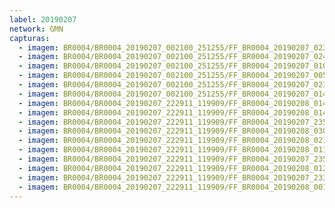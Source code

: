 ```yaml
---
label: 20190207
network: GMN
capturas:
  - imagem: BR0004/BR0004_20190207_002100_251255/FF_BR0004_20190207_023737_421_0203776.fits_maxpixel.jpg
  - imagem: BR0004/BR0004_20190207_002100_251255/FF_BR0004_20190207_024559_956_0216320.fits_maxpixel.jpg
  - imagem: BR0004/BR0004_20190207_002100_251255/FF_BR0004_20190207_010721_771_0069120.fits_maxpixel.jpg
  - imagem: BR0004/BR0004_20190207_002100_251255/FF_BR0004_20190207_005422_831_0049664.fits_maxpixel.jpg
  - imagem: BR0004/BR0004_20190207_002100_251255/FF_BR0004_20190207_023057_217_0193792.fits_maxpixel.jpg
  - imagem: BR0004/BR0004_20190207_002100_251255/FF_BR0004_20190207_014854_025_0131328.fits_maxpixel.jpg
  - imagem: BR0004/BR0004_20190207_222911_119909/FF_BR0004_20190208_014114_335_0287488.fits_maxpixel.jpg
  - imagem: BR0004/BR0004_20190207_222911_119909/FF_BR0004_20190208_014155_435_0288512.fits_maxpixel.jpg
  - imagem: BR0004/BR0004_20190207_222911_119909/FF_BR0004_20190207_235711_541_0131584.fits_maxpixel.jpg
  - imagem: BR0004/BR0004_20190207_222911_119909/FF_BR0004_20190208_030518_643_0413440.fits_maxpixel.jpg
  - imagem: BR0004/BR0004_20190207_222911_119909/FF_BR0004_20190208_021007_254_0330752.fits_maxpixel.jpg
  - imagem: BR0004/BR0004_20190207_222911_119909/FF_BR0004_20190208_011851_279_0253952.fits_maxpixel.jpg
  - imagem: BR0004/BR0004_20190207_222911_119909/FF_BR0004_20190207_235701_291_0131328.fits_maxpixel.jpg
  - imagem: BR0004/BR0004_20190207_222911_119909/FF_BR0004_20190208_012521_143_0263680.fits_maxpixel.jpg
  - imagem: BR0004/BR0004_20190207_222911_119909/FF_BR0004_20190207_233550_364_0099584.fits_maxpixel.jpg
  - imagem: BR0004/BR0004_20190207_222911_119909/FF_BR0004_20190208_001101_852_0152320.fits_maxpixel.jpg
---
```

